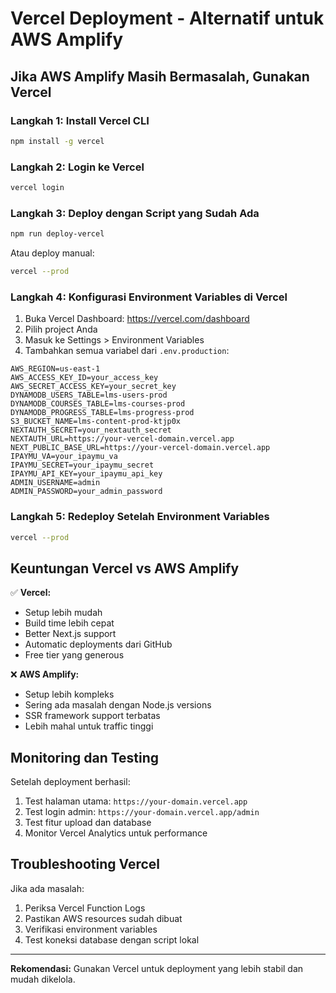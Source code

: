 # Vercel Deployment - Alternatif untuk AWS Amplify

## Jika AWS Amplify Masih Bermasalah, Gunakan Vercel

### Langkah 1: Install Vercel CLI
```bash
npm install -g vercel
```

### Langkah 2: Login ke Vercel
```bash
vercel login
```

### Langkah 3: Deploy dengan Script yang Sudah Ada
```bash
npm run deploy-vercel
```

Atau deploy manual:
```bash
vercel --prod
```

### Langkah 4: Konfigurasi Environment Variables di Vercel

1. Buka Vercel Dashboard: https://vercel.com/dashboard
2. Pilih project Anda
3. Masuk ke Settings > Environment Variables
4. Tambahkan semua variabel dari `.env.production`:

```
AWS_REGION=us-east-1
AWS_ACCESS_KEY_ID=your_access_key
AWS_SECRET_ACCESS_KEY=your_secret_key
DYNAMODB_USERS_TABLE=lms-users-prod
DYNAMODB_COURSES_TABLE=lms-courses-prod
DYNAMODB_PROGRESS_TABLE=lms-progress-prod
S3_BUCKET_NAME=lms-content-prod-ktjp0x
NEXTAUTH_SECRET=your_nextauth_secret
NEXTAUTH_URL=https://your-vercel-domain.vercel.app
NEXT_PUBLIC_BASE_URL=https://your-vercel-domain.vercel.app
IPAYMU_VA=your_ipaymu_va
IPAYMU_SECRET=your_ipaymu_secret
IPAYMU_API_KEY=your_ipaymu_api_key
ADMIN_USERNAME=admin
ADMIN_PASSWORD=your_admin_password
```

### Langkah 5: Redeploy Setelah Environment Variables
```bash
vercel --prod
```

## Keuntungan Vercel vs AWS Amplify

✅ **Vercel:**
- Setup lebih mudah
- Build time lebih cepat
- Better Next.js support
- Automatic deployments dari GitHub
- Free tier yang generous

❌ **AWS Amplify:**
- Setup lebih kompleks
- Sering ada masalah dengan Node.js versions
- SSR framework support terbatas
- Lebih mahal untuk traffic tinggi

## Monitoring dan Testing

Setelah deployment berhasil:
1. Test halaman utama: `https://your-domain.vercel.app`
2. Test login admin: `https://your-domain.vercel.app/admin`
3. Test fitur upload dan database
4. Monitor Vercel Analytics untuk performance

## Troubleshooting Vercel

Jika ada masalah:
1. Periksa Vercel Function Logs
2. Pastikan AWS resources sudah dibuat
3. Verifikasi environment variables
4. Test koneksi database dengan script lokal

---

**Rekomendasi:** Gunakan Vercel untuk deployment yang lebih stabil dan mudah dikelola.